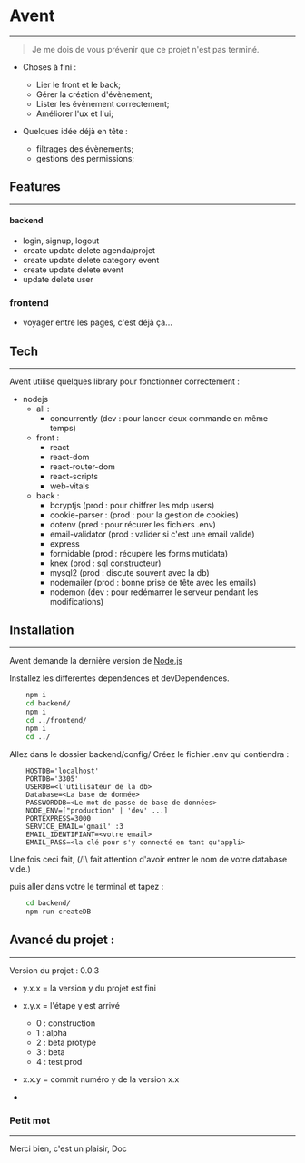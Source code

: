 # Avent 
---

> Je me dois de vous prévenir que ce projet n'est pas terminé.


- Choses à fini : 

    - Lier le front et le back;
    - Gérer la création d'évènement;
    - Lister les évènement correctement;
    - Améliorer l'ux et l'ui;

- Quelques idée déjà en tête : 
    - filtrages des évènements;
    - gestions des permissions;


## Features
---
#### backend
- login, signup, logout
- create update delete agenda/projet
- create update delete category event
- create update delete event
- update delete user

### frontend
- voyager entre les pages, c'est déjà ça...


## Tech
---
Avent utilise quelques library pour fonctionner correctement :

- nodejs
    - all :
        - concurrently (dev : pour lancer deux commande en même temps)
    - front :
        - react
        - react-dom
        - react-router-dom
        - react-scripts
        - web-vitals
    - back :
        - bcryptjs (prod : pour chiffrer les mdp users)
        - cookie-parser : (prod : pour la gestion de cookies)
        - dotenv (pred : pour récurer les fichiers .env)
        - email-validator (prod : valider si c'est une email valide)
        - express 
        - formidable (prod : récupère les forms mutidata)
        - knex (prod : sql constructeur)
        - mysql2 (prod : discute souvent avec la db)
        - nodemailer (prod : bonne prise de tête avec les emails) 
        - nodemon (dev : pour redémarrer le serveur pendant les modifications)

## Installation
--- 

Avent demande la dernière version de [Node.js](https://nodejs.org/) 

Installez les differentes dependences et devDependences.
```sh
    npm i
    cd backend/
    npm i
    cd ../frontend/
    npm i
    cd ../
```

Allez dans le dossier backend/config/
Créez le fichier .env qui contiendra : 
```env
    HOSTDB='localhost'
    PORTDB='3305'
    USERDB=<l'utilisateur de la db>
    Database=<La base de donnée>
    PASSWORDDB=<Le mot de passe de base de données>
    NODE_ENV=["production" | 'dev' ...]
    PORTEXPRESS=3000
    SERVICE_EMAIL='gmail' :3
    EMAIL_IDENTIFIANT=<votre email>
    EMAIL_PASS=<la clé pour s'y connecté en tant qu'appli>
```

Une fois ceci fait, (/!\ fait attention d'avoir entrer le nom de votre database vide.)

puis aller dans votre le terminal et tapez :
```sh
    cd backend/
    npm run createDB
```

## Avancé du projet :
---
Version du projet : 0.0.3
- y.x.x = la version y du projet est fini
- x.y.x = l'étape y est arrivé 
    - 0 : construction
    - 1 : alpha
    - 2 : beta protype
    - 3 : beta
    - 4 : test prod

- x.x.y = commit numéro y de la version x.x
- 

### Petit mot 
--- 

Merci bien, c'est un plaisir,
Doc